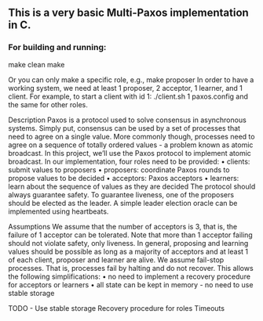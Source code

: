 ## This is a very basic Multi-Paxos implementation in C.
### For building and running:
make clean
make

Or you can only make a specific role, e.g., make proposer
In order to have a working system, we need at least 1 proposer, 2 acceptor,
1 learner, and 1 client.
For example, to start a client with id 1:
./client.sh 1 paxos.config
and the same for other roles.

Description
Paxos is a protocol used to solve consensus in asynchronous systems. Simply put, consensus can be used by a set of processes that need to agree on a single value. More commonly though, processes need to agree on a sequence of totally ordered values - a problem known as atomic broadcast. In this project, we’ll use the Paxos protocol to implement atomic broadcast.
In our implementation, four roles need to be provided:
• clients: submit values to proposers
• proposers: coordinate Paxos rounds to propose values to be decided • acceptors: Paxos acceptors
• learners: learn about the sequence of values as they are decided
The protocol should always guarantee safety. To guarantee liveness, one of the proposers should be elected as the leader. A simple leader election oracle can be implemented using heartbeats.

Assumptions
We assume that the number of acceptors is 3, that is, the failure of 1 acceptor can be tolerated. Note that more than 1 acceptor failing should not violate safety, only liveness. In general, proposing and learning values should be possible as long as a majority of acceptors and at least 1 of each client, proposer and learner are alive.
We assume fail-stop processes. That is, processes fail by halting and do not recover. This allows the following simplifications:
• no need to implement a recovery procedure for acceptors or learners 
• all state can be kept in memory - no need to use stable storage

TODO - 
Use stable storage
Recovery procedure for roles
Timeouts
